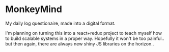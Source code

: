 # MonkeyMind
My daily log questionaire, made into a digital format.

I'm planning on turning this into a react+redux project to teach myself how to build scalable systems in a proper way.
Hopefully it won't be too painful.. but then again, there are always new shiny JS libraries on the horizon..
